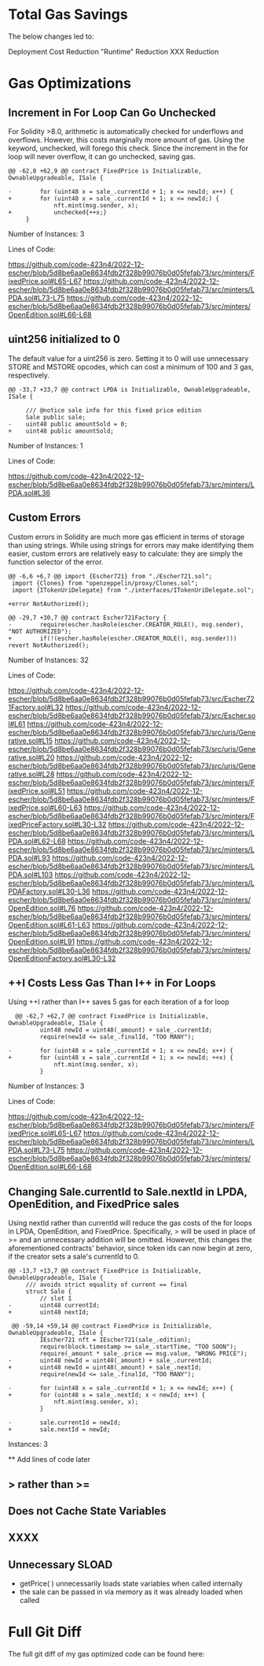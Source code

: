# Total Gas Savings

The below changes led to:

Deployment Cost Reduction
"Runtime" Reduction
XXX Reduction 

# Gas Optimizations

## Increment in For Loop Can Go Unchecked

For Solidity >8.0, arithmetic is automatically checked for underflows and overflows.  However, this costs marginally more amount of gas.  Using the keyword, unchecked, will forego this check.  Since the increment in the for loop will never overflow, it can go unchecked, saving gas. 

    @@ -62,8 +62,9 @@ contract FixedPrice is Initializable, OwnableUpgradeable, ISale {
 
    -        for (uint48 x = sale_.currentId + 1; x <= newId; x++) {
    +        for (uint48 x = sale_.currentId + 1; x <= newId;) {
                 nft.mint(msg.sender, x);
    +            unchecked{++x;}
         }

Number of Instances: 3

Lines of Code: 

https://github.com/code-423n4/2022-12-escher/blob/5d8be6aa0e8634fdb2f328b99076b0d05fefab73/src/minters/FixedPrice.sol#L65-L67
https://github.com/code-423n4/2022-12-escher/blob/5d8be6aa0e8634fdb2f328b99076b0d05fefab73/src/minters/LPDA.sol#L73-L75
https://github.com/code-423n4/2022-12-escher/blob/5d8be6aa0e8634fdb2f328b99076b0d05fefab73/src/minters/OpenEdition.sol#L66-L68


## uint256 initialized to 0

The default value for a uint256 is zero.  Setting it to 0 will use unnecessary STORE and MSTORE opcodes, which can cost a minimum of 100 and 3 gas, respectively.  

    @@ -33,7 +33,7 @@ contract LPDA is Initializable, OwnableUpgradeable, ISale {
 
         /// @notice sale info for this fixed price edition
         Sale public sale;
    -    uint48 public amountSold = 0;
    +    uint48 public amountSold;

Number of Instances: 1

Lines of Code: 

https://github.com/code-423n4/2022-12-escher/blob/5d8be6aa0e8634fdb2f328b99076b0d05fefab73/src/minters/LPDA.sol#L36


## Custom Errors 

Custom errors in Solidity are much more gas efficient in terms of storage than using strings.  While using strings for errors may make identifying them easier, custom errors are relatively easy to calculate: they are simply the function selector of the error.  

    @@ -6,6 +6,7 @@ import {Escher721} from "./Escher721.sol";
     import {Clones} from "openzeppelin/proxy/Clones.sol";
     import {ITokenUriDelegate} from "./interfaces/ITokenUriDelegate.sol";
 
    +error NotAuthorized();
 
    @@ -29,7 +30,7 @@ contract Escher721Factory {
    -        require(escher.hasRole(escher.CREATOR_ROLE(), msg.sender), "NOT AUTHORIZED");
    +        if(!(escher.hasRole(escher.CREATOR_ROLE(), msg.sender))) revert NotAuthorized();

Number of Instances: 32

Lines of Code: 

https://github.com/code-423n4/2022-12-escher/blob/5d8be6aa0e8634fdb2f328b99076b0d05fefab73/src/Escher721Factory.sol#L32
https://github.com/code-423n4/2022-12-escher/blob/5d8be6aa0e8634fdb2f328b99076b0d05fefab73/src/Escher.sol#L61
https://github.com/code-423n4/2022-12-escher/blob/5d8be6aa0e8634fdb2f328b99076b0d05fefab73/src/uris/Generative.sol#L15
https://github.com/code-423n4/2022-12-escher/blob/5d8be6aa0e8634fdb2f328b99076b0d05fefab73/src/uris/Generative.sol#L20
https://github.com/code-423n4/2022-12-escher/blob/5d8be6aa0e8634fdb2f328b99076b0d05fefab73/src/uris/Generative.sol#L28
https://github.com/code-423n4/2022-12-escher/blob/5d8be6aa0e8634fdb2f328b99076b0d05fefab73/src/minters/FixedPrice.sol#L51
https://github.com/code-423n4/2022-12-escher/blob/5d8be6aa0e8634fdb2f328b99076b0d05fefab73/src/minters/FixedPrice.sol#L60-L63
https://github.com/code-423n4/2022-12-escher/blob/5d8be6aa0e8634fdb2f328b99076b0d05fefab73/src/minters/FixedPriceFactory.sol#L30-L32
https://github.com/code-423n4/2022-12-escher/blob/5d8be6aa0e8634fdb2f328b99076b0d05fefab73/src/minters/LPDA.sol#L62-L68
https://github.com/code-423n4/2022-12-escher/blob/5d8be6aa0e8634fdb2f328b99076b0d05fefab73/src/minters/LPDA.sol#L93
https://github.com/code-423n4/2022-12-escher/blob/5d8be6aa0e8634fdb2f328b99076b0d05fefab73/src/minters/LPDA.sol#L103
https://github.com/code-423n4/2022-12-escher/blob/5d8be6aa0e8634fdb2f328b99076b0d05fefab73/src/minters/LPDAFactory.sol#L30-L36
https://github.com/code-423n4/2022-12-escher/blob/5d8be6aa0e8634fdb2f328b99076b0d05fefab73/src/minters/OpenEdition.sol#L76
https://github.com/code-423n4/2022-12-escher/blob/5d8be6aa0e8634fdb2f328b99076b0d05fefab73/src/minters/OpenEdition.sol#L61-L63
https://github.com/code-423n4/2022-12-escher/blob/5d8be6aa0e8634fdb2f328b99076b0d05fefab73/src/minters/OpenEdition.sol#L91
https://github.com/code-423n4/2022-12-escher/blob/5d8be6aa0e8634fdb2f328b99076b0d05fefab73/src/minters/OpenEditionFactory.sol#L30-L32

## ++I Costs Less Gas Than I++ in For Loops

Using ++I rather than I++ saves 5 gas for each iteration of a for loop

      @@ -62,7 +62,7 @@ contract FixedPrice is Initializable, OwnableUpgradeable, ISale {
             uint48 newId = uint48(_amount) + sale_.currentId;
             require(newId <= sale_.finalId, "TOO MANY");
 
    -        for (uint48 x = sale_.currentId + 1; x <= newId; x++) {
    +        for (uint48 x = sale_.currentId + 1; x <= newId; ++x) {
                 nft.mint(msg.sender, x);
             }
 
Number of Instances: 3

Lines of Code:

https://github.com/code-423n4/2022-12-escher/blob/5d8be6aa0e8634fdb2f328b99076b0d05fefab73/src/minters/FixedPrice.sol#L65-L67
https://github.com/code-423n4/2022-12-escher/blob/5d8be6aa0e8634fdb2f328b99076b0d05fefab73/src/minters/LPDA.sol#L73-L75
https://github.com/code-423n4/2022-12-escher/blob/5d8be6aa0e8634fdb2f328b99076b0d05fefab73/src/minters/OpenEdition.sol#L66-L68

## Changing Sale.currentId to Sale.nextId in LPDA, OpenEdition, and FixedPrice sales

Using nextId rather than currentId will reduce the gas costs of the for loops in LPDA, OpenEdition, and FixedPrice.  Specifically, > will be used in place of >= and an unnecessary addition will be omitted.  However, this changes the aforementioned contracts' behavior, since token ids can now begin at zero, if the creator sets a sale's currentId to 0.

    @@ -13,7 +13,7 @@ contract FixedPrice is Initializable, OwnableUpgradeable, ISale {
         /// avoids strict equality of current == final
         struct Sale {
             // slot 1
    -        uint48 currentId;
    +        uint48 nextId;
         
     @@ -59,14 +59,14 @@ contract FixedPrice is Initializable, OwnableUpgradeable, ISale {
             IEscher721 nft = IEscher721(sale_.edition);
             require(block.timestamp >= sale_.startTime, "TOO SOON");
             require(_amount * sale_.price == msg.value, "WRONG PRICE");
    -        uint48 newId = uint48(_amount) + sale_.currentId;
    +        uint48 newId = uint48(_amount) + sale_.nextId;
             require(newId <= sale_.finalId, "TOO MANY");
 
    -        for (uint48 x = sale_.currentId + 1; x <= newId; x++) {
    +        for (uint48 x = sale_.nextId; x < newId; x++) {
                 nft.mint(msg.sender, x);
             }
 
    -        sale.currentId = newId;
    +        sale.nextId = newId;

Instances: 3 

** Add lines of code later

## > rather than >=

## Does not Cache State Variables

## XXXX

## Unnecessary SLOAD 

- getPrice( ) unnecessarily loads state variables when called internally 
- the sale can be passed in via memory as it was already loaded when called 

# Full Git Diff

The full git diff of my gas optimized code can be found here:

